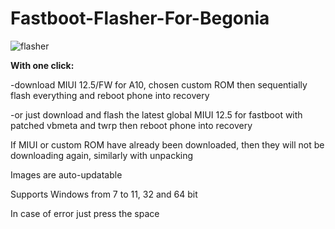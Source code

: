 # Fastboot-Flasher-For-Begonia

![flasher](https://user-images.githubusercontent.com/74534100/145926397-9e618d74-6712-4486-aae1-be1b67ff5075.png)


**With one click:**

-download MIUI 12.5/FW for A10, chosen custom ROM then sequentially flash everything and reboot phone into recovery

-or just download and flash the latest global MIUI 12.5 for fastboot with patched vbmeta and twrp then reboot phone into recovery

If MIUI or custom ROM have already been downloaded, then they will not be downloading again, similarly with unpacking

Images are auto-updatable

Supports Windows from 7 to 11, 32 and 64 bit

In case of error just press the space
